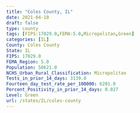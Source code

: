 ```yaml
---
title: "Coles County, IL"
date: 2021-04-10
draft: false
type: county
tags: [FIPS:17029.0,FEMA:5.0,Micropolitan,Green]
categories: [IL]
County: Coles County
State: IL
FIPS: 17029.0
FEMA_Region: 5.0
Population: 50621.0
NCHS_Urban_Rural_Classification: Micropolitan
Tests_in_prior_14_days: 3139.0
Fourteen_day_test_rate_per_100000: 6201.0
Percent_Positivity_in_prior_14_days: 0.027
Level: Green
url: /states/IL/coles-county
---
```




